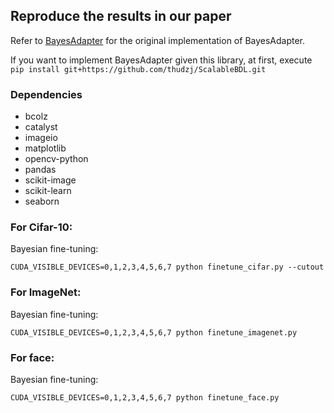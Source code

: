 ## Reproduce the results in our paper

Refer to [BayesAdapter](https://github.com/thudzj/BayesAdapter/tree/prac) for the original implementation of BayesAdapter.


If you want to implement BayesAdapter given this library, at first, execute `pip install git+https://github.com/thudzj/ScalableBDL.git`

### Dependencies
+ bcolz
+ catalyst
+ imageio
+ matplotlib
+ opencv-python
+ pandas
+ scikit-image
+ scikit-learn 
+ seaborn


### For Cifar-10:
Bayesian fine-tuning:
```
CUDA_VISIBLE_DEVICES=0,1,2,3,4,5,6,7 python finetune_cifar.py --cutout 
```
  
  
### For ImageNet:
Bayesian fine-tuning:
```
CUDA_VISIBLE_DEVICES=0,1,2,3,4,5,6,7 python finetune_imagenet.py
```

### For face:
Bayesian fine-tuning:
```
CUDA_VISIBLE_DEVICES=0,1,2,3,4,5,6,7 python finetune_face.py
```
